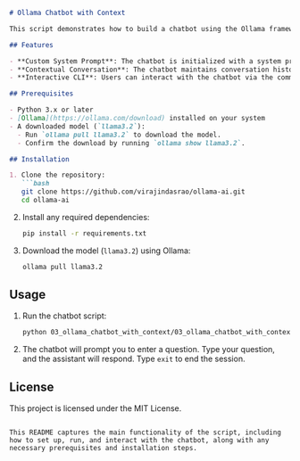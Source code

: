 ```markdown
# Ollama Chatbot with Context

This script demonstrates how to build a chatbot using the Ollama framework with a system prompt and conversation context. The chatbot is tailored to assist with cloud DevOps-related questions and provide troubleshooting advice.

## Features

- **Custom System Prompt**: The chatbot is initialized with a system prompt that sets its role as an assistant specializing in cloud DevOps.
- **Contextual Conversation**: The chatbot maintains conversation history to provide better responses by considering previous interactions.
- **Interactive CLI**: Users can interact with the chatbot via the command line interface (CLI).

## Prerequisites

- Python 3.x or later
- [Ollama](https://ollama.com/download) installed on your system
- A downloaded model (`llama3.2`):
  - Run `ollama pull llama3.2` to download the model.
  - Confirm the download by running `ollama show llama3.2`.

## Installation

1. Clone the repository:
   ```bash
   git clone https://github.com/virajindasrao/ollama-ai.git
   cd ollama-ai
   ```

2. Install any required dependencies:
   ```bash
   pip install -r requirements.txt
   ```

3. Download the model (`llama3.2`) using Ollama:
   ```bash
   ollama pull llama3.2
   ```

## Usage

1. Run the chatbot script:
   ```bash
   python 03_ollama_chatbot_with_context/03_ollama_chatbot_with_context.py
   ```

2. The chatbot will prompt you to enter a question. Type your question, and the assistant will respond. Type `exit` to end the session.

## License

This project is licensed under the MIT License.
```

This README captures the main functionality of the script, including how to set up, run, and interact with the chatbot, along with any necessary prerequisites and installation steps.